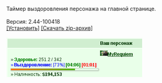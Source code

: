 Таймер выздоровления персонажа на главной странице.
<br>
<br>
Версия: 2.44-100418
<br>
[[Установить]](https://raw.githubusercontent.com/MyRequiem/comfortablePlayingInGW/master/separatedScripts/Regeneration/regeneration.user.js) [[Скачать zip-архив]](https://raw.githubusercontent.com/MyRequiem/comfortablePlayingInGW/master/separatedScripts/Regeneration/regeneration.user.js.zip)
<br>
<br>
![Regeneration](https://raw.githubusercontent.com/MyRequiem/comfortablePlayingInGW/master/imgs/Regeneration/screen.png)
<br>

